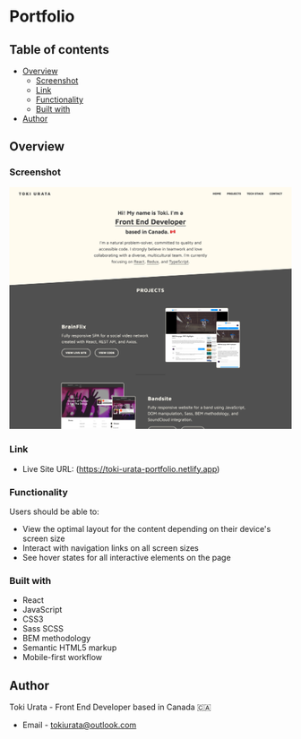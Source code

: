 # Portfolio

## Table of contents

- [Overview](#overview)
  - [Screenshot](#screenshot)
  - [Link](#link)
  - [Functionality](#functionality)
  - [Built with](#built-with)
- [Author](#author)

## Overview

### Screenshot

![Portfolio - Home page](/src/assets/images/portfolio.png)

### Link

- Live Site URL: (https://toki-urata-portfolio.netlify.app)

### Functionality

Users should be able to:

- View the optimal layout for the content depending on their device's screen size
- Interact with navigation links on all screen sizes
- See hover states for all interactive elements on the page

### Built with

- React
- JavaScript
- CSS3
- Sass SCSS
- BEM methodology
- Semantic HTML5 markup
- Mobile-first workflow

## Author

Toki Urata - Front End Developer based in Canada 🇨🇦

- Email - [tokiurata@outlook.com](mailto:tokiurata@outlook.com)
